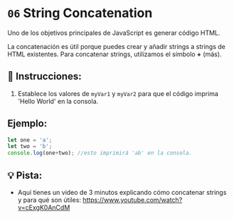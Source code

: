 # `06` String Concatenation

Uno de los objetivos principales de JavaScript es generar código HTML. 

La concatenación es útil porque puedes crear y añadir strings a strings de HTML existentes. Para concatenar strings, utilizamos el símbolo **+** (más). 

## 📝 Instrucciones:

1. Establece los valores de `myVar1` y `myVar2` para que el código imprima 'Hello World' en la consola.

## Ejemplo:

```js
let one = 'a';
let two = 'b';
console.log(one+two); //esto imprimirá 'ab' en la consola.
```

## 💡 Pista:

+ Aquí tienes un video de 3 minutos explicando cómo concatenar strings y para qué son útiles: https://www.youtube.com/watch?v=cExgK0AnCdM
